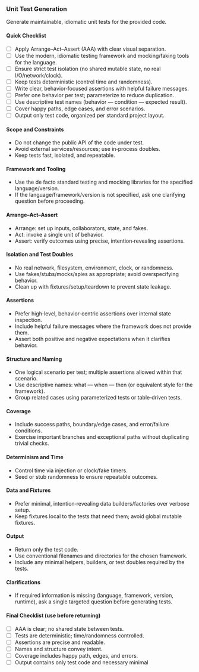 ### Unit Test Generation

Generate maintainable, idiomatic unit tests for the provided code.

#### Quick Checklist

- [ ] Apply Arrange–Act–Assert (AAA) with clear visual separation.
- [ ] Use the modern, idiomatic testing framework and mocking/faking tools for
      the language.
- [ ] Ensure strict test isolation (no shared mutable state, no real
      I/O/network/clock).
- [ ] Keep tests deterministic (control time and randomness).
- [ ] Write clear, behavior‑focused assertions with helpful failure messages.
- [ ] Prefer one behavior per test; parameterize to reduce duplication.
- [ ] Use descriptive test names (behavior — condition — expected result).
- [ ] Cover happy paths, edge cases, and error scenarios.
- [ ] Output only test code, organized per standard project layout.

#### Scope and Constraints

- Do not change the public API of the code under test.
- Avoid external services/resources; use in‑process doubles.
- Keep tests fast, isolated, and repeatable.

#### Framework and Tooling

- Use the de facto standard testing and mocking libraries for the specified
  language/version.
- If the language/framework/version is not specified, ask one clarifying
  question before proceeding.

#### Arrange–Act–Assert

- Arrange: set up inputs, collaborators, state, and fakes.
- Act: invoke a single unit of behavior.
- Assert: verify outcomes using precise, intention‑revealing assertions.

#### Isolation and Test Doubles

- No real network, filesystem, environment, clock, or randomness.
- Use fakes/stubs/mocks/spies as appropriate; avoid overspecifying behavior.
- Clean up with fixtures/setup/teardown to prevent state leakage.

#### Assertions

- Prefer high‑level, behavior‑centric assertions over internal state inspection.
- Include helpful failure messages where the framework does not provide them.
- Assert both positive and negative expectations when it clarifies behavior.

#### Structure and Naming

- One logical scenario per test; multiple assertions allowed within that
  scenario.
- Use descriptive names: what — when — then (or equivalent style for the
  framework).
- Group related cases using parameterized tests or table‑driven tests.

#### Coverage

- Include success paths, boundary/edge cases, and error/failure conditions.
- Exercise important branches and exceptional paths without duplicating trivial
  checks.

#### Determinism and Time

- Control time via injection or clock/fake timers.
- Seed or stub randomness to ensure repeatable outcomes.

#### Data and Fixtures

- Prefer minimal, intention‑revealing data builders/factories over verbose
  setup.
- Keep fixtures local to the tests that need them; avoid global mutable
  fixtures.

#### Output

- Return only the test code.
- Use conventional filenames and directories for the chosen framework.
- Include any minimal helpers, builders, or test doubles required by the tests.

#### Clarifications

- If required information is missing (language, framework, version, runtime),
  ask a single targeted question before generating tests.

#### Final Checklist (use before returning)

- [ ] AAA is clear; no shared state between tests.
- [ ] Tests are deterministic; time/randomness controlled.
- [ ] Assertions are precise and readable.
- [ ] Names and structure convey intent.
- [ ] Coverage includes happy path, edges, and errors.
- [ ] Output contains only test code and necessary minimal

